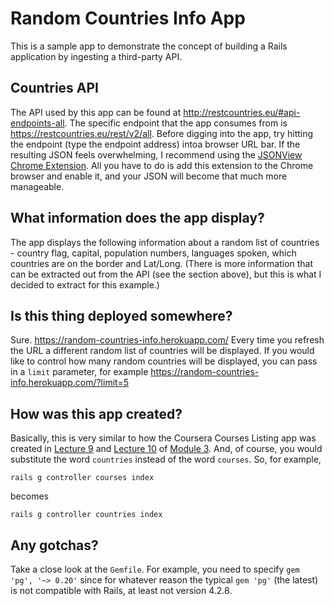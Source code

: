 # Random Countries Info App

This is a sample app to demonstrate the concept of building a Rails application by ingesting a third-party API.

## Countries API

The API used by this app can be found at <http://restcountries.eu/#api-endpoints-all>. The specific endpoint that the app consumes from is <https://restcountries.eu/rest/v2/all>. Before digging into the app, try hitting the endpoint (type the endpoint address) intoa browser URL bar. If the resulting JSON feels overwhelming, I recommend using the [JSONView Chrome Extension](https://chrome.google.com/webstore/detail/jsonview/chklaanhfefbnpoihckbnefhakgolnmc?hl=en). All you have to do is add this extension to the Chrome browser and enable it, and your JSON will become that much more manageable.

## What information does the app display?

The app displays the following information about a random list of countries - country flag, capital, population numbers, languages spoken, which countries are on the border and Lat/Long. (There is more information that can be extracted out from the API (see the section above), but this is what I decided to extract for this example.)

## Is this thing deployed somewhere?

Sure. <https://random-countries-info.herokuapp.com/> Every time you refresh the URL a different random list of countries will be displayed. If you would like to control how many random countries will be displayed, you can pass in a `limit` parameter, for example <https://random-countries-info.herokuapp.com/?limit=5>


## How was this app created?

Basically, this is very similar to how the Coursera Courses Listing app was created in [Lecture 9]((https://github.com/jhu-ep-coursera/fullstack-course1-module3/blob/master/Slides/Lecture9.pdf)) and [Lecture 10](https://github.com/jhu-ep-coursera/fullstack-course1-module3/blob/master/Slides/Lecture10.pdf) of [Module 3](https://github.com/jhu-ep-coursera/fullstack-course1-module3). And, of course, you would substitute the word `countries` instead of the word `courses`. So, for example,

`rails g controller courses index`

becomes

`rails g controller countries index`

## Any gotchas?

Take a close look at the `Gemfile`. For example, you need to specify `gem 'pg', '~> 0.20'` since for whatever reason the typical `gem 'pg'` (the latest) is not compatible with Rails, at least not version 4.2.8.






